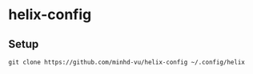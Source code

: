 # helix-config

## Setup
```
git clone https://github.com/minhd-vu/helix-config ~/.config/helix
```
